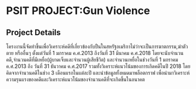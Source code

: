 # PSIT PROJECT:Gun Violence
## Project Details
โครงงานนี้จัดทำขึ้นเพื่อวิเคราะห์คดีที่เกี่ยวข้องกับปืนในสหรัฐอเมริกาไม่ว่าจะเป็นการฆาตกรรม,ฆ่าตัวตาย หรืออื่นๆ ตั้งแต่วันที่ 1 มกราคม ค.ศ.2013 
ถึงวันที่ 31 มีนาคม ค.ศ.2018 โดยจะนับจำนวนคดี,จำนวนคดีที่มีเหยื่อ(ผู้บาดเจ็บและจำนวนผู้เสียชีวิต) และจำนวนเหยื่อในช่วงวันที่ 1 มกราคม ค.ศ.2013
ถึง วันที่ 31 ธันวาคม ค.ศ.2017 รวมทั้งวิเคราะห์แนวโน้มของการเกิดคดีในปี 2018 โดยคิดจากจำนวนคดีในช่วง 3 เดือนแรกในแต่ละปี และนำข้อมูลทั้งหมดมาพล็อตกราฟ
เพื่อนำมาวิเคราะห์ความรุนแรงของคดีและวิเคราะห์แนวโน้มของจำนวนคดีที่จะเกิดขึ้นในอนาคต
